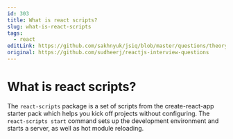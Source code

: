 ```yaml
---
id: 303
title: What is react scripts?
slug: what-is-react-scripts
tags:
  - react
editLink: https://github.com/sakhnyuk/jsiq/blob/master/questions/theory/react/303.md
original: https://github.com/sudheerj/reactjs-interview-questions
---
```


# What is react scripts?

The `react-scripts` package is a set of scripts from the create-react-app starter pack which helps you kick off projects without configuring. The `react-scripts start` command sets up the development environment and starts a server, as well as hot module reloading.